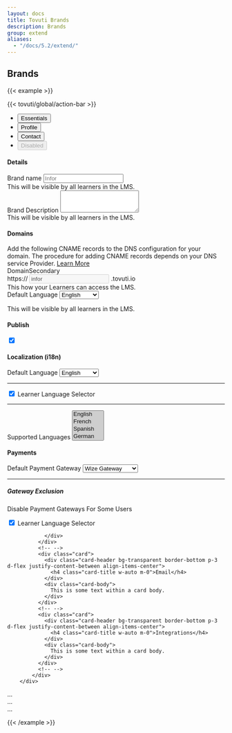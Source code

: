 ```yaml
---
layout: docs
title: Tovuti Brands
description: Brands
group: extend
aliases:
  - "/docs/5.2/extend/"
---
```




## Brands

<!-- markdownlint-disable -->
{{< example >}}
<div class="rounded-3 overflow-hidden" style="background-color: var(--bs-gray-200);">
{{< tovuti/global/action-bar >}}
<ul class="nav nav-tabs bg-white" id="myTab" role="tablist">
  <li class="nav-item" role="presentation">
    <button class="nav-link active" id="essential-tab" data-bs-toggle="tab" data-bs-target="#essential-tab-pane" type="button" role="tab" aria-controls="essential-tab-pane" aria-selected="true">Essentials</button>
  </li>
  <li class="nav-item" role="presentation">
    <button class="nav-link" id="profile-tab" data-bs-toggle="tab" data-bs-target="#profile-tab-pane" type="button" role="tab" aria-controls="profile-tab-pane" aria-selected="false">Profile</button>
  </li>
  <li class="nav-item" role="presentation">
    <button class="nav-link" id="contact-tab" data-bs-toggle="tab" data-bs-target="#contact-tab-pane" type="button" role="tab" aria-controls="contact-tab-pane" aria-selected="false">Contact</button>
  </li>
  <li class="nav-item" role="presentation">
    <button class="nav-link" id="disabled-tab" data-bs-toggle="tab" data-bs-target="#disabled-tab-pane" type="button" role="tab" aria-controls="disabled-tab-pane" aria-selected="false" disabled>Disabled</button>
  </li>
</ul>
<div class="tab-content" id="myTabContent">
  <div class="tab-pane fade show active" id="essential-tab-pane" role="tabpanel" aria-labelledby="essential-tab" tabindex="0">
<!-- Columns start at 50% wide on mobile and bump up to 33.3% wide on desktop -->
      <div class="row p-3">
        <div class="col-12 col-md-8 d-flex flex-column gap-3 XS SM MD LG XL">
            <div class="card">
              <div class="card-header bg-transparent border-bottom p-3"><h4 class="card-title m-0">Details</h4></div>
              <div class="card-body">
                <div class="container">
                  <div class="row">
                    <div class="col-12 col-md-6">
                      <div class="text-start">
                        <label for="brandTitle" class="form-label">Brand name</label>
                        <input type="title" class="form-control" id="brandTitle" aria-describedby="brandTitle" placeholder="Infor">
                        <div id="brandTitle" class="form-text">This will be visible by all learners in the LMS.</div>
                      </div>
                    </div>
                    <div class="col-12 col-md-6">
                      <div class="text-start">
                        <label for="brandDescription" class="form-label">Brand Description</label>
                        <textarea class="form-control" id="brandDescription" rows="3"></textarea>
                        <div id="brandDescription" class="form-text">This will be visible by all learners in the LMS.</div>
                      </div>
                    </div>
                  </div>
                </div>
              </div>
              <!-- <div class="card-footer bg-transparent border-top">Footer</div> -->
            </div>
            <!-- -->
                <div class="card">
              <div class="card-header bg-transparent border-bottom p-3"><h4 class="card-title m-0">Domains</h4></div>
              <div class="card-body">
                    <!-- -->
                    <div class="alert alert-primary d-flex align-items-center" role="alert">
                      <i class="fa-light fa-globe me-3 fs-4"></i>
                      <div>
                        Add the following CNAME records to the DNS configuration for your domain. The procedure for adding CNAME records depends on your DNS service Provider. <a href="">Learn More</a>
                      </div>
                        <span class="position-absolute top-0 start-100 translate-middle p-2 bg-danger border border-light rounded-circle">
                    </div>
                    <!-- -->
                    <!-- -->
                <div class="container">
                  <div class="row">
                    <div class="col-12 col-md-6">
                      <div class="text-start">
                        <label for="brandTitle" class="form-label">Domain<span class="badge rounded-pill text-bg-secondary ms-2">Secondary</span></label>
                            <div class="input-group">
                              <span class="input-group-text">https://</span>
                              <input type="text" class="form-control" aria-label="" value="infor" disabled>
                              <span class="input-group-text">.tovuti.io</span>
                            </div>
                        <div id="brandTitle" class="form-text">This how your Learners can access the LMS.</div>
                      </div>
                    </div>
                    <div class="col-12 col-md-6">
                      <div class="text-start">
                        <label for="primaryLanguage" class="form-label">Default Language</label>
          <select
          class="form-control"
          data-trigger
          name="choices-single-default"
          id="choices-single-default"
          placeholder="This is a search placeholder">
          <option value="English" >English</option>
          <option value="French" >French</option>
          <option value="Spanish" >Spanish</option>
          <option value="German">German</option>
          <option value="Japanese">Japanese</option>
          <option value="Portuguese">Portuguese</option>
          <option value="Hindi">Hindi</option>
          <option value="Chinese">Chinese</option>
          <option value="Arabic">Arabic</option>
          <option value="Italian">Italian</option>
        </select>
                        <p class="form-text">This will be visible by all learners in the LMS.</p>
                      </div>
                    </div>
                  </div>
                </div>
              </div>
              <!-- <div class="card-footer bg-transparent border-top">Footer</div> -->
            </div>
            <!-- -->
        </div>
        <div class="col-12 col-md-4 XS SM MD LG XL d-flex flex-column gap-3">
              <!-- -->
            <div class="card border-warning bg-warning bg-opacity-25">
                <div class="card-header bg-transparent border-0 p-3 d-flex justify-content-between align-items-center">
                  <h4 class="card-title w-auto m-0">Publish</h4>
                  <div class="form-check form-switch w-auto">
                    <input class="form-check-input" type="checkbox" role="switch" id="flexSwitchCheckChecked" checked>
                    <!-- <label class="form-check-label" for="flexSwitchCheckChecked">Publish</label> -->
                  </div>
                </div>
              </div>
              <!-- -->
              <div class="card">
                <div class="card-header bg-transparent border-bottom p-3 d-flex justify-content-between align-items-center">
                  <h4 class="card-title w-auto m-0">Localization <span class="text-muted fw-light">(i18n)</span></h4>
                </div>
                <div class="card-body">
          <label for="primaryLanguage" class="form-label">Default Language</label>
          <select
          class="form-control"
          data-trigger
          name="choices-single-default"
          id="choices-single-default"
          placeholder="This is a search placeholder">
          <option value="English" >English</option>
          <option value="French" >French</option>
          <option value="Spanish" >Spanish</option>
          <option value="German">German</option>
          <option value="Japanese">Japanese</option>
          <option value="Portuguese">Portuguese</option>
          <option value="Hindi">Hindi</option>
          <option value="Chinese">Chinese</option>
          <option value="Arabic">Arabic</option>
          <option value="Italian">Italian</option>
        </select>

<hr class="mx-n3 text-seconday text-black-50">
<div class="form-check form-switch">
  <input class="form-check-input" type="checkbox" role="switch" id="learnerLanguageSelect" checked>
  <label class="form-check-label" for="learnerLanguageSelect">Learner Language Selector</label>
</div>

<hr class="mx-n3 text-seconday text-black-50">
          <label for="languageSelection" class="form-label">Supported Languages</label>
    <select class="form-control" data-trigger name="choices-multiple-remove-button" id="choices-multiple-labels" placeholder="This is a placeholder" multiple>
          <option value="English" selected>English</option>
          <option value="French" selected>French</option>
          <option value="Spanish" selected>Spanish</option>
          <option value="German" selected>German</option>
          <option value="Japanese" selected>Japanese</option>
          <option value="Portuguese" selected>Portuguese</option>
          <option value="Hindi">Hindi</option>
          <option value="Chinese">Chinese</option>
          <option value="Arabic">Arabic</option>
          <option value="Italian">Italian</option>
        </select>
                </div>
              </div>
              <!-- -->
              <div class="card">
                <div class="card-header bg-transparent border-bottom p-3 d-flex justify-content-between align-items-center">
                  <h4 class="card-title w-auto m-0">Payments</h4>
                </div>
                <div class="card-body">
          <label for="defaultGatewau" class="form-label">Default Payment Gateway</label>
          <select
          class="form-control"
          data-trigger
          name="choices-single-default"
          id="choices-single-default">
          <option value="Plutio Gateway">Plutio Gateway</option>
          <option value="Hubspot Gateway">Hubspot Gateway</option>
          <option value="Wize Gateway" selected>Wize Gateway</option>
          <option value="Paypal Gateway">Paypal Gateway</option>
        </select>

<hr class="mx-n3 text-seconday text-black-50">
<h5 class="card-title w-auto m-0">Gateway Exclusion</h5>
  <p class="form-check-label">Disable Payment Gateways For Some Users</p>
<div class="form-check form-switch">
  <input class="form-check-input" type="checkbox" role="switch" id="learnerLanguageSelect" checked>
  <label class="form-check-label" for="learnerLanguageSelect">Learner Language Selector</label>
</div>

                </div>
              </div>
              <!-- -->
              <div class="card">
                <div class="card-header bg-transparent border-bottom p-3 d-flex justify-content-between align-items-center">
                  <h4 class="card-title w-auto m-0">Email</h4>
                </div>
                <div class="card-body">
                  This is some text within a card body.
                </div>
              </div>
              <!-- -->
              <div class="card">
                <div class="card-header bg-transparent border-bottom p-3 d-flex justify-content-between align-items-center">
                  <h4 class="card-title w-auto m-0">Integrations</h4>
                </div>
                <div class="card-body">
                  This is some text within a card body.
                </div>
              </div>
              <!-- -->
            </div>
        </div>

  </div>
  <div class="tab-pane fade" id="profile-tab-pane" role="tabpanel" aria-labelledby="profile-tab" tabindex="0">...</div>
  <div class="tab-pane fade" id="contact-tab-pane" role="tabpanel" aria-labelledby="contact-tab" tabindex="0">...</div>
  <div class="tab-pane fade" id="disabled-tab-pane" role="tabpanel" aria-labelledby="disabled-tab" tabindex="0">...</div>
</div>
</div>

  <script>
      document.addEventListener('DOMContentLoaded', function() {
        var genericExamples = document.querySelectorAll('[data-trigger]');
        for (i = 0; i < genericExamples.length; ++i) {
          var element = genericExamples[i];
          new Choices(element, {
            allowHTML: true,
          removeItemButton: true,
    shouldSort: true,
            placeholderValue: 'Select languages you support',
            searchPlaceholderValue: 'Search for a language',
    noResultsText: 'No results found',
    itemSelectText: 'Press to add',
    searchEnabled: true,
    searchChoices: true,
    searchFloor: 1,
          });
        }

        /* Use label on event */
        var choicesSelect = new Choices('#choices-multiple-labels', {
          allowHTML: true,
          removeItemButton: true,
          // choices: [
          //   { value: 'One', label: 'Label One' },
          //   { value: 'Two', label: 'Label Two', disabled: true },
          //   { value: 'Three', label: 'Label Three' },
          // ],
        })
        .setChoices(
        //   [
        //     { value: 'Four', label: 'Label Four', disabled: true },
        //     { value: 'Five', label: 'Label Five' },
        //     { value: 'Six', label: 'Label Six', selected: true },
        //   ],
          'value',
          'label',
          false
        );

        choicesSelect.passedElement.element.addEventListener(
          'addItem',
          function(event) {
            document.getElementById('message').innerHTML =
              'You just added "' + event.detail.label + '"';
          }
        );

        choicesSelect.passedElement.element.addEventListener(
          'removeItem',
          function(event) {
            document.getElementById('message').innerHTML =
              'You just removed "' + event.detail.label + '"';
          }
        );

        var resetSimple = new Choices(document.getElementById('reset-simple'), {
          allowHTML: true,
        });

        var resetMultiple = new Choices('#reset-multiple', {
          allowHTML: true,
          removeItemButton: true,
        });
      });
    </script>
{{< /example >}}
<!-- markdownlint-restore -->

